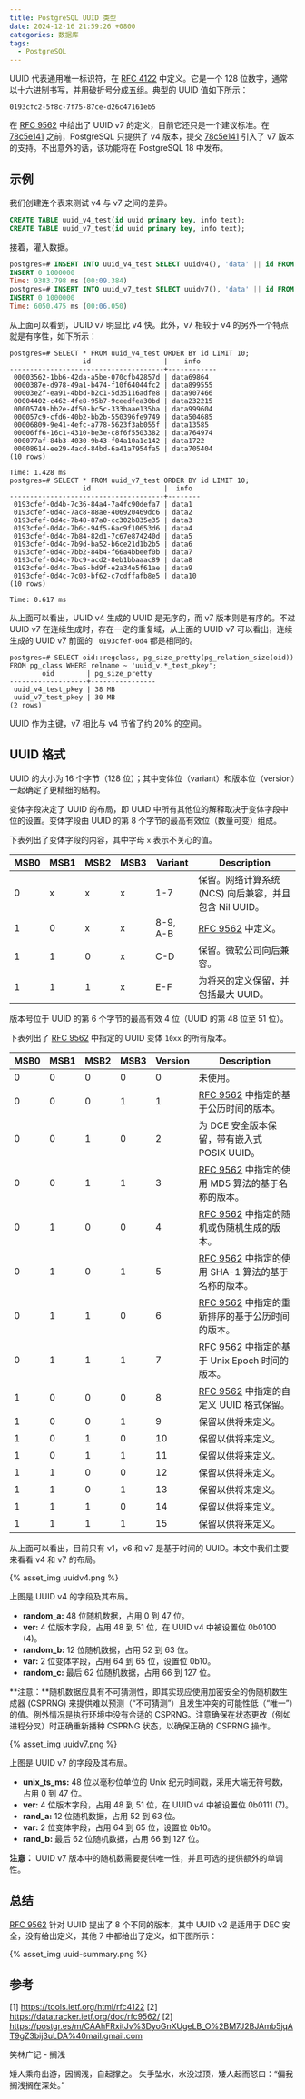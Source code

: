 ```yaml
---
title: PostgreSQL UUID 类型
date: 2024-12-16 21:59:26 +0800
categories: 数据库
tags:
  - PostgreSQL
---
```


UUID 代表通用唯一标识符，在 [RFC 4122][] 中定义。它是一个 128 位数字，通常以十六进制书写，并用破折号分成五组。典型的 UUID 值如下所示：

	0193cfc2-5f8c-7f75-87ce-d26c47161eb5

在 [RFC 9562][] 中给出了 UUID v7 的定义，目前它还只是一个建议标准。在 [78c5e141][] 之前，PostgreSQL 只提供了 v4 版本，提交 [78c5e141][] 引入了 v7 版本的支持。不出意外的话，该功能将在 PostgreSQL 18 中发布。

<!-- more -->

## 示例

我们创建连个表来测试 v4 与 v7 之间的差异。

``` sql
CREATE TABLE uuid_v4_test(id uuid primary key, info text);
CREATE TABLE uuid_v7_test(id uuid primary key, info text);
```

接着，灌入数据。

``` sql
postgres=# INSERT INTO uuid_v4_test SELECT uuidv4(), 'data' || id FROM generate_series(1, 1000000) id;
INSERT 0 1000000
Time: 9383.798 ms (00:09.384)
postgres=# INSERT INTO uuid_v7_test SELECT uuidv7(), 'data' || id FROM generate_series(1, 1000000) id;
INSERT 0 1000000
Time: 6050.475 ms (00:06.050)
```

从上面可以看到，UUID v7 明显比 v4 快。此外，v7 相较于 v4 的另外一个特点就是有序性，如下所示：

```
postgres=# SELECT * FROM uuid_v4_test ORDER BY id LIMIT 10;
                  id                  |    info
--------------------------------------+------------
 00003562-1bb6-42da-a5be-070cfb42857d | data69864
 0000387e-d978-49a1-b474-f10f64044fc2 | data899555
 00003e2f-ea91-4bbd-b2c1-5d35116adfe8 | data907466
 00004402-c462-4fe8-95b7-9ceedfea30bd | data232215
 00005749-bb2e-4f50-bc5c-333baae135ba | data999604
 000057c9-cfd6-40b2-bb2b-550396fe9749 | data504685
 00006809-9e41-4efc-a778-5623f3ab055f | data13585
 00006ff6-16c1-4310-be3e-c8f6f5503382 | data764974
 000077af-84b3-4030-9b43-f04a10a1c142 | data1722
 00008614-ee29-4acd-84bd-6a41a7954fa5 | data705404
(10 rows)

Time: 1.428 ms
postgres=# SELECT * FROM uuid_v7_test ORDER BY id LIMIT 10;
                  id                  |  info
--------------------------------------+--------
 0193cfef-0d4b-7c36-84a4-7a4fc90defa7 | data1
 0193cfef-0d4c-7ac8-88ae-406920469dc6 | data2
 0193cfef-0d4c-7b48-87a0-cc302b835e35 | data3
 0193cfef-0d4c-7b6c-94f5-6ac9f10653d6 | data4
 0193cfef-0d4c-7b84-82d1-7c67e874240d | data5
 0193cfef-0d4c-7b9d-ba52-b6ce21d1b2b5 | data6
 0193cfef-0d4c-7bb2-84b4-f66a4bbeef0b | data7
 0193cfef-0d4c-7bc9-acd2-8eb1bbaaac89 | data8
 0193cfef-0d4c-7be5-bd9f-e2a34e5f61ae | data9
 0193cfef-0d4c-7c03-bf62-c7cdffafb8e5 | data10
(10 rows)

Time: 0.617 ms
```
从上面可以看出，UUID v4 生成的 UUID 是无序的，而 v7 版本则是有序的。不过 UUID v7 在连续生成时，存在一定的重复域，从上面的 UUID v7 可以看出，连续生成的 UUID v7 前面的 ` 0193cfef-0d4` 都是相同的。

```
postgres=# SELECT oid::regclass, pg_size_pretty(pg_relation_size(oid)) FROM pg_class WHERE relname ~ 'uuid_v.*_test_pkey';
        oid        | pg_size_pretty
-------------------+----------------
 uuid_v4_test_pkey | 38 MB
 uuid_v7_test_pkey | 30 MB
(2 rows)
```

UUID 作为主键，v7 相比与 v4 节省了约 20% 的空间。

## UUID 格式

UUID 的大小为 16 个字节（128 位）；其中变体位（variant）和版本位（version）一起确定了更精细的结构。

变体字段决定了 UUID 的布局，即 UUID 中所有其他位的解释取决于变体字段中位的设置。变体字段由 UUID 的第 8 个字节的最高有效位（数量可变）组成。

下表列出了变体字段的内容，其中字母 `x` 表示不关心的值。

| MSB0 | MSB1 | MSB2 | MSB3 | Variant  | Description                                            |
|------|------|------|------|----------|--------------------------------------------------------|
| 0    | x    | x    | x    | 1-7      | 保留。网络计算系统 (NCS) 向后兼容，并且包含 Nil UUID。 |
| 1    | 0    | x    | x    | 8-9, A-B | [RFC 9562][] 中定义。                                  |
| 1    | 1    | 0    | x    | C-D      | 保留。微软公司向后兼容。                               |
| 1    | 1    | 1    | x    | E-F      | 为将来的定义保留，并包括最大 UUID。                    |

版本号位于 UUID 的第 6 个字节的最高有效 4 位（UUID 的第 48 位至 51 位）。

下表列出了 [RFC 9562][] 中指定的 UUID 变体 `10xx` 的所有版本。

| MSB0 | MSB1 | MSB2 | MSB3 | Version | Description                                            |
|------|------|------|------|---------|--------------------------------------------------------|
| 0    | 0    | 0    | 0    | 0       | 未使用。                                               |
| 0    | 0    | 0    | 1    | 1       | [RFC 9562][] 中指定的基于公历时间的版本。              |
| 0    | 0    | 1    | 0    | 2       | 为 DCE 安全版本保留，带有嵌入式 POSIX UUID。           |
| 0    | 0    | 1    | 1    | 3       | [RFC 9562][] 中指定的使用 MD5 算法的基于名称的版本。   |
| 0    | 1    | 0    | 0    | 4       | [RFC 9562][] 中指定的随机或伪随机生成的版本。          |
| 0    | 1    | 0    | 1    | 5       | [RFC 9562][] 中指定的使用 SHA-1 算法的基于名称的版本。 |
| 0    | 1    | 1    | 0    | 6       | [RFC 9562][] 中指定的重新排序的基于公历时间的版本。    |
| 0    | 1    | 1    | 1    | 7       | [RFC 9562][] 中指定的基于 Unix Epoch 时间的版本。      |
| 1    | 0    | 0    | 0    | 8       | [RFC 9562][] 中指定的自定义 UUID 格式保留。            |
| 1    | 0    | 0    | 1    | 9       | 保留以供将来定义。                                     |
| 1    | 0    | 1    | 0    | 10      | 保留以供将来定义。                                     |
| 1    | 0    | 1    | 1    | 11      | 保留以供将来定义。                                     |
| 1    | 1    | 0    | 0    | 12      | 保留以供将来定义。                                     |
| 1    | 1    | 0    | 1    | 13      | 保留以供将来定义。                                     |
| 1    | 1    | 1    | 0    | 14      | 保留以供将来定义。                                     |
| 1    | 1    | 1    | 1    | 15      | 保留以供将来定义。                                     |


从上面可以看出，目前只有 v1，v6 和 v7 是基于时间的 UUID。本文中我们主要来看看 v4 和 v7 的布局。

{% asset_img uuidv4.png %}

上图是 UUID v4 的字段及其布局。

- **random_a:** 48 位随机数据，占用 0 到 47 位。
- **ver:** 4 位版本字段，占用 48 到 51 位，在 UUID v4 中被设置位 0b0100 (4)。
- **random_b:** 12 位随机数据，占用 52 到 63 位。
- **var:** 2 位变体字段，占用 64 到 65 位，设置位 0b10。
- **random_c:** 最后 62 位随机数据，占用 66 到 127 位。

**注意：**随机数据应具有不可猜测性，即其实现应使用加密安全的伪随机数生成器 (CSPRNG) 来提供难以预测（“不可猜测”）且发生冲突的可能性低（“唯一”）的值。例外情况是执行环境中没有合适的 CSPRNG。注意确保在状态更改（例如进程分叉）时正确重新播种 CSPRNG 状态，以确保正确的 CSPRNG 操作。

{% asset_img uuidv7.png %}

上图是 UUID v7 的字段及其布局。

- **unix_ts_ms:** 48 位以毫秒位单位的 Unix 纪元时间戳，采用大端无符号数，占用 0 到 47 位。
- **ver:** 4 位版本字段，占用 48 到 51 位，在 UUID v4 中被设置位 0b0111 (7)。
- **rand_a:** 12 位随机数据，占用 52 到 63 位。
- **var:** 2 位变体字段，占用 64 到 65 位，设置位 0b10。
- **rand_b:** 最后 62 位随机数据，占用 66 到 127 位。

**注意：** UUID v7 版本中的随机数需要提供唯一性，并且可选的提供额外的单调性。

## 总结

[RFC 9562][] 针对 UUID 提出了 8 个不同的版本，其中 UUID v2 是适用于 DEC 安全，没有给出定义，其他 7 中都给出了定义，如下图所示：

{% asset_img uuid-summary.png %}

## 参考

[1] https://tools.ietf.org/html/rfc4122
[2] https://datatracker.ietf.org/doc/rfc9562/
[2] https://postgr.es/m/CAAhFRxitJv%3DyoGnXUgeLB_O%2BM7J2BJAmb5jqAT9gZ3bij3uLDA%40mail.gmail.com

[RFC 4122]: https://tools.ietf.org/html/rfc4122
[RFC 9562]: https://datatracker.ietf.org/doc/rfc9562/
[78c5e141]: https://git.postgresql.org/gitweb/?p=postgresql.git;a=commit;h=78c5e141e9c139fc2ff36a220334e4aa25e1b0eb

<div class="just-for-fun">
笑林广记 - 搁浅

矮人乘舟出游，因搁浅，自起撑之。
失手坠水，水没过顶，矮人起而怒曰：“偏我搁浅搁在深处。”
</div>
